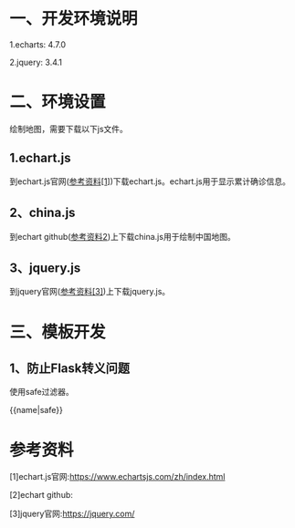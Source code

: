 # 一、开发环境说明

1.echarts: 4.7.0

2.jquery: 3.4.1

# 二、环境设置

绘制地图，需要下载以下js文件。

## 1.echart.js

到echart.js官网([参考资料[1]](https://www.echartsjs.com/zh/index.html))下载echart.js。echart.js用于显示累计确诊信息。

## 2、china.js

到echart github([参考资料2](https://github.com/apache/incubator-echarts/tree/4.7.0/map/js))上下载china.js用于绘制中国地图。

## 3、jquery.js

到jquery官网([参考资料[3]](https://jquery.com/))上下载jquery.js。

# 三、模板开发

## 1、防止Flask转义问题

使用safe过滤器。

{{name|safe}}

# 参考资料

[1]echart.js官网:https://www.echartsjs.com/zh/index.html

[2]echart github:

[3]jquery官网:https://jquery.com/